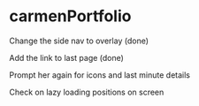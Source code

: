 # carmenPortfolio

Change the side nav to overlay (done)

Add the link to last page (done)

Prompt her again for icons and last minute details

Check on lazy loading positions on screen
